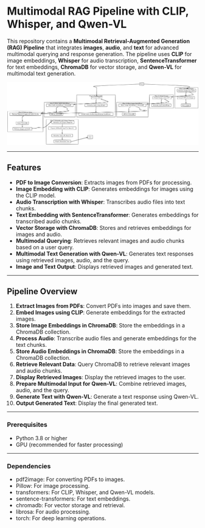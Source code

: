# Multimodal RAG Pipeline with CLIP, Whisper, and Qwen-VL

This repository contains a **Multimodal Retrieval-Augmented Generation (RAG) Pipeline** that integrates **images**, **audio**, and **text** for advanced multimodal querying and response generation. The pipeline uses **CLIP** for image embeddings, **Whisper** for audio transcription, **SentenceTransformer** for text embeddings, **ChromaDB** for vector storage, and **Qwen-VL** for multimodal text generation.

![Implementing Multi-modal RAG Systems](./Implementing_Multi-modal_RAG_Systems_2.png)

---

## Features

- **PDF to Image Conversion**: Extracts images from PDFs for processing.
- **Image Embedding with CLIP**: Generates embeddings for images using the CLIP model.
- **Audio Transcription with Whisper**: Transcribes audio files into text chunks.
- **Text Embedding with SentenceTransformer**: Generates embeddings for transcribed audio chunks.
- **Vector Storage with ChromaDB**: Stores and retrieves embeddings for images and audio.
- **Multimodal Querying**: Retrieves relevant images and audio chunks based on a user query.
- **Multimodal Text Generation with Qwen-VL**: Generates text responses using retrieved images, audio, and the query.
- **Image and Text Output**: Displays retrieved images and generated text.

---

## Pipeline Overview

1. **Extract Images from PDFs**: Convert PDFs into images and save them.
2. **Embed Images using CLIP**: Generate embeddings for the extracted images.
3. **Store Image Embeddings in ChromaDB**: Store the embeddings in a ChromaDB collection.
4. **Process Audio**: Transcribe audio files and generate embeddings for the text chunks.
5. **Store Audio Embeddings in ChromaDB**: Store the embeddings in a ChromaDB collection.
6. **Retrieve Relevant Data**: Query ChromaDB to retrieve relevant images and audio chunks.
7. **Display Retrieved Images**: Display the retrieved images to the user.
8. **Prepare Multimodal Input for Qwen-VL**: Combine retrieved images, audio, and the query.
9. **Generate Text with Qwen-VL**: Generate a text response using Qwen-VL.
10. **Output Generated Text**: Display the final generated text.

---

### Prerequisites
- Python 3.8 or higher
- GPU (recommended for faster processing)

---

### Dependencies
- pdf2image: For converting PDFs to images.
- Pillow: For image processing.
- transformers: For CLIP, Whisper, and Qwen-VL models.
- sentence-transformers: For text embeddings.
- chromadb: For vector storage and retrieval.
- librosa: For audio processing.
- torch: For deep learning operations.
